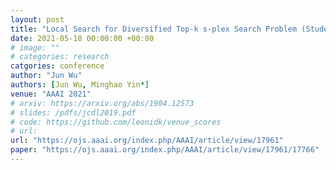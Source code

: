 ```yaml
---
layout: post
title: "Local Search for Diversified Top-k s-plex Search Problem (Student Abstract)"
date: 2021-05-18 00:00:00 +00:00
# image: ""
# categories: research
catgories: conference
author: "Jun Wu"
authors: [Jun Wu, Minghao Yin*]
venue: "AAAI 2021"
# arxiv: https://arxiv.org/abs/1904.12573
# slides: /pdfs/jcdl2019.pdf
# code: https://github.com/leonidk/venue_scores
# url: 
url: "https://ojs.aaai.org/index.php/AAAI/article/view/17961"
paper: "https://ojs.aaai.org/index.php/AAAI/article/view/17961/17766"
---
```

